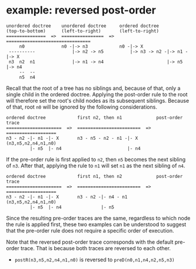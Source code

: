 
<!-- ======================================================================= -->
# example: reversed post-order

```
unordered doctree    unordered doctree     ordered doctree
(top-to-bottom)      (left-to-right)       (left-to-right)
===============  =>  ================  =>  ================================
     n0              n0 -|-> n3            n0 -|-> X
 ----------              |-> n2 -> n5          |-> n3 -> n2 -|-> n1 -|-> X
 n3  n2  n1              |-> n1 -> n4                        |-> n5  |-> n4
     --  --
     n5  n4
```

Recall that the root of a tree has no siblings and, because of that, only a
single child in the ordered doctree. Applying the post-order rule to the root
will therefore set the root's child nodes as its subsequent siblings. Because
of that, root `n0` will be ignored by the following considerations.

```
ordered doctree            first n2, then n1             post-order trace
=====================  =>  ========================  =>  ===================
n3 - n2 -|- n1 -|- X       n3 - n5 - n2 - n1 -|- X       (n3,n5,n2,n4,n1,n0)
         |- n5  |- n4                         |- n4
```

If the pre-order rule is first applied to `n2`, then `n5` becomes the next
sibling of `n3`. After that, applying the rule to `n1` will set `n1` as
the next sibling of `n4`.

```
ordered doctree            first n1, then n2             post-order trace
=====================  =>  ========================  =>  ===================
n3 - n2 -|- n1 -|- X       n3 - n2 -|- n4 - n1           (n3,n5,n2,n4,n1,n0)
         |- n5  |- n4               |- n5
```

Since the resulting pre-order traces are the same, regardless to which node
the rule is applied first, these two examples can be understood to suggest
that the pre-order rule does not require a specific order of execution.

Note that the reversed post-order trace corresponds with the default pre-order
trace. That is because both traces are reversed to each other.

* `postR(n3,n5,n2,n4,n1,n0)` is reversed to `preD(n0,n1,n4,n2,n5,n3)`

